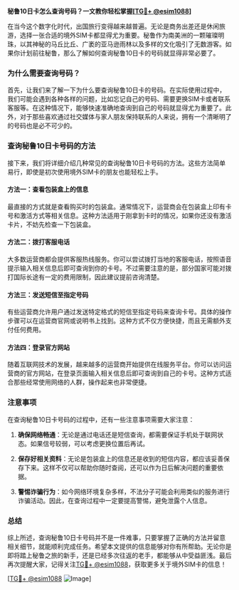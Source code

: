 **秘鲁10日卡怎么查询号码？一文教你轻松掌握[[TG💪+ @esim1088](https://t.me/s/esim1088)]**

在当今这个数字化时代，出国旅行变得越来越普遍。无论是商务出差还是休闲旅游，选择一张合适的境外SIM卡都显得尤为重要。秘鲁作为南美洲的一颗璀璨明珠，以其神秘的马丘比丘、广袤的亚马逊雨林以及多样的文化吸引了无数游客。如果你计划前往秘鲁，那么了解如何查询秘鲁10日卡的号码就显得非常必要了。

### 为什么需要查询号码？

首先，让我们来了解一下为什么要查询秘鲁10日卡的号码。在实际使用过程中，我们可能会遇到各种各样的问题，比如忘记自己的号码、需要更换SIM卡或者联系客服等。在这种情况下，能够快速准确地查询到自己的号码就显得尤为重要了。此外，对于那些喜欢通过社交媒体与家人朋友保持联系的人来说，拥有一个清晰明了的号码也是必不可少的。

### 查询秘鲁10日卡号码的方法

接下来，我们将详细介绍几种常见的查询秘鲁10日卡号码的方法。这些方法简单易行，即使是初次使用境外SIM卡的朋友也能轻松上手。

#### 方法一：查看包装盒上的信息

最直接的方式就是查看购买时的包装盒。通常情况下，运营商会在包装盒上印有卡号和激活方式等相关信息。这种方法适用于刚拿到卡时的情况，如果你还没有激活卡片，不妨先检查一下包装盒。

#### 方法二：拨打客服电话

大多数运营商都会提供客服热线服务。你可以尝试拨打当地的客服电话，按照语音提示输入相关信息后即可查询到你的卡号。不过需要注意的是，部分国家可能对拨打国际长途有一定的费用限制，因此建议提前咨询清楚。

#### 方法三：发送短信至指定号码

有些运营商允许用户通过发送特定格式的短信至指定号码来查询卡号。具体的操作步骤可以在运营商官网或说明书上找到。这种方式不仅方便快捷，而且无需额外支付任何费用。

#### 方法四：登录官方网站

随着互联网技术的发展，越来越多的运营商开始提供在线服务平台。你可以访问运营商的官方网站，在登录页面输入相关信息后即可查询到自己的卡号。这种方式适合那些经常使用网络的人群，操作起来也非常便捷。

### 注意事项

在查询秘鲁10日卡号码的过程中，还有一些注意事项需要大家注意：

1. **确保网络畅通**：无论是通过电话还是短信查询，都需要保证手机处于联网状态。如果信号较弱，可以考虑更换位置后再试。
   
2. **保存好相关资料**：无论是包装盒上的信息还是收到的短信内容，都应该妥善保存下来。这样不仅可以帮助你随时查阅，还可以作为日后解决问题的重要依据。

3. **警惕诈骗行为**：如今网络环境复杂多样，不法分子可能会利用类似的服务进行诈骗活动。因此，在查询过程中一定要提高警惕，避免泄露个人信息。

### 总结

综上所述，查询秘鲁10日卡号码并不是一件难事，只要掌握了正确的方法并留意相关细节，就能顺利完成任务。希望本文提供的信息能够对你有所帮助。无论你是即将踏上秘鲁之旅的新手，还是已经多次往返的老手，都能够从中受益匪浅。最后再次提醒大家，记得关注[TG💪+ @esim1088](https://t.me/s/esim1088)，获取更多关于境外SIM卡的信息！

[[TG💪+ @esim1088](https://t.me/s/esim1088) ![Image](https://i.postimg.cc/4NQfJmqS/Snipaste-2025-05-13-00-14-12.png)]